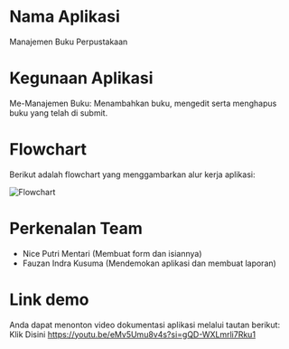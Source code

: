 # Nama Aplikasi
Manajemen Buku Perpustakaan

# Kegunaan Aplikasi
Me-Manajemen Buku: Menambahkan buku, mengedit serta menghapus buku yang telah di submit.

# Flowchart
Berikut adalah flowchart yang menggambarkan alur kerja aplikasi:

![Flowchart](https://github.com/user-attachments/assets/000d11c0-1a9b-484f-9708-d4a29d7040a4)

# Perkenalan Team
- Nice Putri Mentari (Membuat form dan isiannya)
- Fauzan Indra Kusuma (Mendemokan aplikasi dan membuat laporan)
  
# Link demo
Anda dapat menonton video dokumentasi aplikasi melalui tautan berikut: Klik Disini
https://youtu.be/eMv5Umu8v4s?si=gQD-WXLmrli7Rku1
